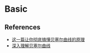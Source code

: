 # Basic






## References
* [这一篇让你彻底搞懂贝塞尔曲线的原理](https://juejin.cn/post/7082701281969569829)
* [深入理解贝塞尔曲线](https://juejin.cn/post/6844903666361565191)